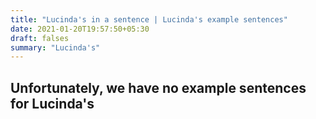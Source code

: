 ```yaml
---
title: "Lucinda's in a sentence | Lucinda's example sentences"
date: 2021-01-20T19:57:50+05:30
draft: falses
summary: "Lucinda's"
---
```

## Unfortunately, we have no example sentences for Lucinda's                 
